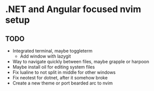 # .NET and Angular focused nvim setup

## TODO

* Integrated terminal, maybe toggleterm
    * Add window with lazygit
* Way to navigate quickly between files, maybe grapple or harpoon
* Maybe install oil for editing system files
* Fix lualine to not split in middle for other windows
* Fix neotest for dotnet, after it somehow broke
* Create a new theme or port bearded arc to nvim
